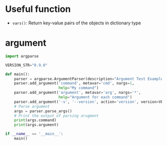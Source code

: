 # Useful function

* `vars()`: Return key-value pairs of the objects in dictionary type

# argument

```py
import argparse

VERSION_STR="0.9.0"

def main():
    parser = argparse.ArgumentParser(description="Argument Test Example")
    parser.add_argument('command', metavar='cmd', nargs=1,
                        help="My command")
    parser.add_argument('argument', metavar='arg', nargs='*',
                        help="Argument for each command")
    parser.add_argument('-v', '--version', action='version', version=VERSION_STR)
    # Parse argument
    args = parser.parse_args()
    # Print the output of parsing arugment
    print(args.command)
    print(args.argument)

if __name__ == '__main__':
    main()
```
